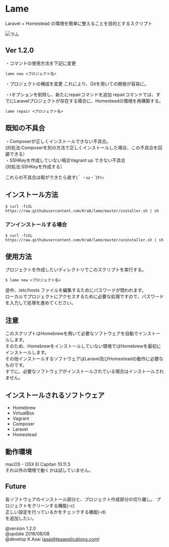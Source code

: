 # Lame
Laravel + Homestead の環境を簡単に整えることを目的とするスクリプト                  

![ラム](https://github.com/Kra8/lame/blob/master/data/lame_anime.jpg)

## Ver 1.2.0
・コマンドの使用方法を下記に変更
```
lame new <プロジェクト名>
```

・プロジェクトの構成を変更
これにより、Gitを用いての開発が容易に。

・rオプションを削除し、新たにrepairコマンドを追加
repairコマンドでは、すでにLaravelプロジェクトが存在する場合に、Homesteadの環境を再構築する。
```
lame repair <プロジェクト名>
```

## 既知の不具合
・Composerが正しくインストールできない不具合。  
(対処法:Composerを別の方法で正しくインストールした場合、この不具合を回避できる）  
・SSHKeyを作成していない場合Vagrant up できない不具合  
(対処法:SSHKeyを作成する）  

これらの不具合は暇ができたら直す(｀・ω・´)ｷﾘｯ  

## インストール方法
```
$ curl -fsSL https://raw.githubusercontent.com/Kra8/lame/master/installer.sh | sh
```

### アンインストールする場合
```
$ curl -fsSL https://raw.githubusercontent.com/Kra8/lame/master/uninstaller.sh | sh
```

## 使用方法
プロジェクトを作成したいディレクトリでこのスクリプトを実行する。
```
$ lame new <プロジェクト名>
```
途中、/etc/hosts ファイルを編集するためにパスワードが問われます。  
ローカルでプロジェクトにアクセスするために必要な処理ですので、パスワードを入力して処理を進めてください。  


## 注意
このスクリプトはHomebrewを用いて必要なソフトウェアを自動でインストールします。  
そのため、Homebrewをインストールしていない環境ではHomebrewを最初にインストールします。  
その他インストールするソフトウェアはLaravel及びHomesteadの動作に必要なものです。  
すでに、必要なソフトウェアがインストールされている場合はインストールされません。  

## インストールされるソフトウェア
* Homebrew
* VirtualBox
* Vagrant
* Composer
* Laravel
* Homestead

## 動作環境
macOS - OSX El Capitan 10.11.5  
それ以外の環境で動くかは試していません。

## Future
各ソフトウェアのインストール部分と、プロジェクト作成部分の切り離し。
プロジェクトをクリーンする機能(-c)  
正しい設定を行っているかをチェックする機能(-d)  
を追加したい。  

@version    1.2.0  
@update     2016/08/08  
@develop    K.Asai (asai@teaapplications.com)  

